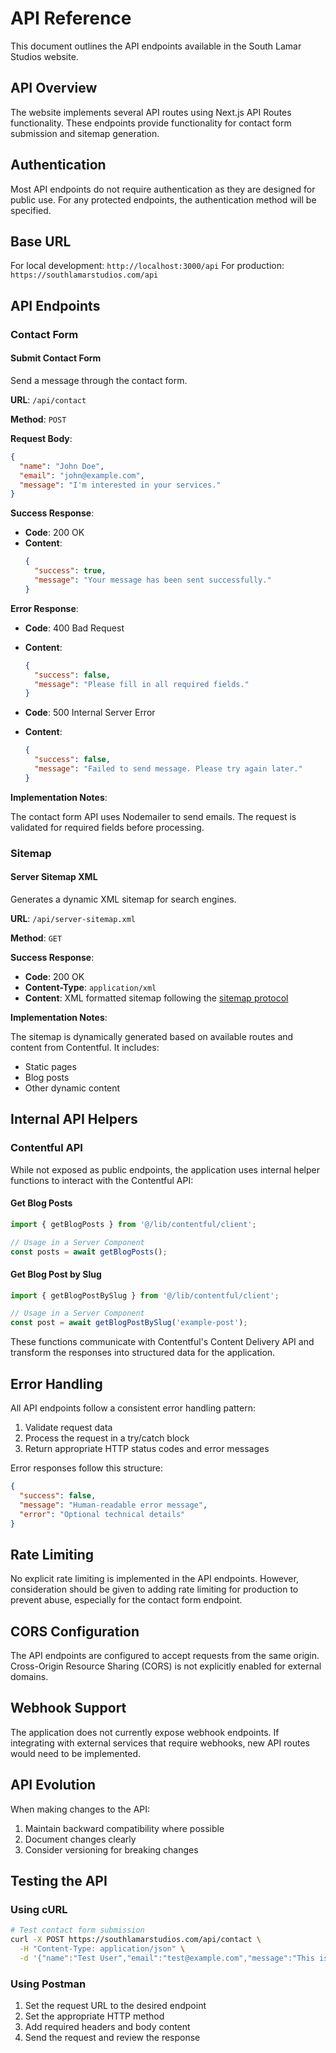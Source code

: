 # API Reference

This document outlines the API endpoints available in the South Lamar Studios website.

## API Overview

The website implements several API routes using Next.js API Routes functionality. These endpoints provide functionality for contact form submission and sitemap generation.

## Authentication

Most API endpoints do not require authentication as they are designed for public use. For any protected endpoints, the authentication method will be specified.

## Base URL

For local development: `http://localhost:3000/api`
For production: `https://southlamarstudios.com/api`

## API Endpoints

### Contact Form

#### Submit Contact Form

Send a message through the contact form.

**URL**: `/api/contact`

**Method**: `POST`

**Request Body**:

```json
{
  "name": "John Doe",
  "email": "john@example.com",
  "message": "I'm interested in your services."
}
```

**Success Response**:

- **Code**: 200 OK
- **Content**:
  ```json
  {
    "success": true,
    "message": "Your message has been sent successfully."
  }
  ```

**Error Response**:

- **Code**: 400 Bad Request
- **Content**:
  ```json
  {
    "success": false,
    "message": "Please fill in all required fields."
  }
  ```

- **Code**: 500 Internal Server Error
- **Content**:
  ```json
  {
    "success": false,
    "message": "Failed to send message. Please try again later."
  }
  ```

**Implementation Notes**:

The contact form API uses Nodemailer to send emails. The request is validated for required fields before processing.

### Sitemap

#### Server Sitemap XML

Generates a dynamic XML sitemap for search engines.

**URL**: `/api/server-sitemap.xml`

**Method**: `GET`

**Success Response**:

- **Code**: 200 OK
- **Content-Type**: `application/xml`
- **Content**: XML formatted sitemap following the [sitemap protocol](https://www.sitemaps.org/protocol.html)

**Implementation Notes**:

The sitemap is dynamically generated based on available routes and content from Contentful. It includes:

- Static pages
- Blog posts
- Other dynamic content

## Internal API Helpers

### Contentful API

While not exposed as public endpoints, the application uses internal helper functions to interact with the Contentful API:

#### Get Blog Posts

```typescript
import { getBlogPosts } from '@/lib/contentful/client';

// Usage in a Server Component
const posts = await getBlogPosts();
```

#### Get Blog Post by Slug

```typescript
import { getBlogPostBySlug } from '@/lib/contentful/client';

// Usage in a Server Component
const post = await getBlogPostBySlug('example-post');
```

These functions communicate with Contentful's Content Delivery API and transform the responses into structured data for the application.

## Error Handling

All API endpoints follow a consistent error handling pattern:

1. Validate request data
2. Process the request in a try/catch block
3. Return appropriate HTTP status codes and error messages

Error responses follow this structure:

```json
{
  "success": false,
  "message": "Human-readable error message",
  "error": "Optional technical details"
}
```

## Rate Limiting

No explicit rate limiting is implemented in the API endpoints. However, consideration should be given to adding rate limiting for production to prevent abuse, especially for the contact form endpoint.

## CORS Configuration

The API endpoints are configured to accept requests from the same origin. Cross-Origin Resource Sharing (CORS) is not explicitly enabled for external domains.

## Webhook Support

The application does not currently expose webhook endpoints. If integrating with external services that require webhooks, new API routes would need to be implemented.

## API Evolution

When making changes to the API:

1. Maintain backward compatibility where possible
2. Document changes clearly
3. Consider versioning for breaking changes

## Testing the API

### Using cURL

```bash
# Test contact form submission
curl -X POST https://southlamarstudios.com/api/contact \
  -H "Content-Type: application/json" \
  -d '{"name":"Test User","email":"test@example.com","message":"This is a test message"}'
```

### Using Postman

1. Set the request URL to the desired endpoint
2. Set the appropriate HTTP method
3. Add required headers and body content
4. Send the request and review the response 